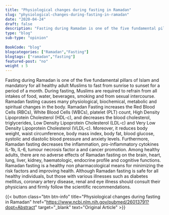 ```yaml
--- 
title: "Physiological changes during fasting in Ramadan" 
slug: "physiological-changes-during-fasting-in-ramadan"
date: "2020-04-24" 
draft: false 
description: "Fasting during Ramadan is one of the five fundamental pillars of Islam and mandatory for all healthy adult Muslims to fast from sunrise to sunset for a period of a month." 
type: "blog"
sub-type: "opinion" 
 
BookCode: "blog"
blogcategories: ["Ramadan","Fasting"]
blogtags: ["ramadan","fasting"]
featured-post: "no"
weight : 5
---  
```

Fasting during Ramadan is one of the five fundamental pillars of Islam and mandatory for all healthy adult Muslims to fast from sunrise to sunset for a period of a month. During fasting, Muslims are required to refrain from all intakes of food, water, beverages, smoking and from sexual intercourse. Ramadan fasting causes many physiological, biochemical, metabolic and spiritual changes in the body. Ramadan Fasting increases the Red Blood Cells (RBCs), White Blood Cells (WBCs), platelet (PLT) count, High Density Lipoprotein Cholesterol (HDL-c), and decreases the blood cholesterol, triglycerides, Low Density Lipoprotein Cholesterol (LDL-c) and Very Low Density Lipoprotein Cholesterol (VLDL-c). Moreover, it reduces body weight, waist circumference, body mass index, body fat, blood glucose, systolic and diastolic blood pressure and anxiety levels. Furthermore, Ramadan fasting decreases the inflammation, pro-inflammatory cytokines IL-1b, IL-6, tumour necrosis factor a and cancer promotion. Among healthy adults, there are no adverse effects of Ramadan fasting on the brain, heart, lung, liver, kidney, haematologic, endocrine profile and cognitive functions. Ramadan fasting is a healthy non pharmacological means for minimizing the risk factors and improving health. Although Ramadan fasting is safe for all healthy individuals, but those with various illnesses such as diabetes mellitus, coronary artery disease, renal and eye illness should consult their physicians and firmly follow the scientific recommendations.

{{< button class="btn btn-info" title="Physiological changes during fasting in Ramadan" href="https://www.ncbi.nlm.nih.gov/pubmed/26013791?dopt=Abstract" target="_blank" text="Original Article" >}}
